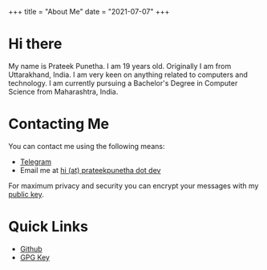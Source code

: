 +++
title = "About Me"
date = "2021-07-07"
+++

# Hi there

My name is Prateek Punetha. I am 19 years old. Originally I am from Uttarakhand, India. I am very keen on anything related to computers and technology. I am currently pursuing a Bachelor's Degree in Computer Science from Maharashtra, India.

# Contacting Me

You can contact me using the following means:

- [Telegram](https://t.me/prateekpunetha)
- Email me at [hi (at) prateekpunetha dot dev](mailto:hi@prateekpunetha.dev)

For maximum privacy and security you can encrypt your messages with my [public
key](/pubkey.txt).

# Quick Links

- [Github](https://github.com/prateekpunetha)
- [GPG Key](/pubkey.txt)
